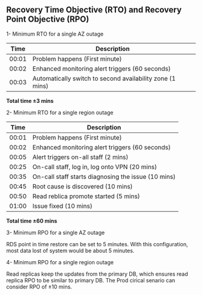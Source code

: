 ## Recovery Time Objective (RTO) and Recovery Point Objective (RPO) 

1- Minimum RTO for a single AZ outage

| Time  | Description                                                |
| ----- | ---------------------------------------------------------- |
| 00:01 | Problem happens (First minute)                             |
| 00:02 | Enhanced monitoring alert triggers (60 seconds)            |
| 00:03 | Automatically switch to second availability zone (1 mins)  |

**Total time ±3 mins**

2- Minimum RTO for a single region outage

| Time  | Description                                                                                 |
| ----- | ------------------------------------------------------------------------------------------- |
| 00:01 | Problem happens (First minute)                                                              |
| 00:02 | Enhanced monitoring alert triggers (60 seconds)                                             |
| 00:05 | Alert triggers on-all staff (2 mins)                                                        |
| 00:25 | On-call staff, log in, log onto VPN (20 mins)                                               |
| 00:35 | On-call staff starts diagnosing the issue (10 mins)                                         |
| 00:45 | Root cause is discovered (10 mins)                                                          |
| 00:50 | Read reblica promote started (5 mins)                                                       |
| 01:00 | Issue fixed (10 mins)                                                                       |

**Total time ±60 mins**

3- Minimum RPO for a single AZ outage

RDS point in time restore can be set to 5 minutes. With this configuration, most data lost of system would be about 5 minutes.

4- Minimum RPO for a single region outage

Read replicas keep the updates from the primary DB, which ensures read replica RPO to be similar to primary DB. The Prod cirical senario can consider RPO of ±10 mins.

